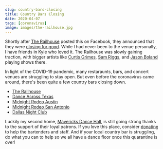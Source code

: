 ```yaml
---
slug: country-bars-closing
title: Country Bars Closing
date: 2020-04-07
tags: [coronavirus]
image: images/the-railhouse.jpg
---
```


Shortly after [The Railhouse][railhouse] posted this on Facebook, they announced that they were [closing for good][closed]. While I had never been to the venue personally, I have friends in Kyle who loved it. The Railhouse was slowly gaining traction, with bigger artists like [Curtis Grimes][curtis-grimes], [Sam Riggs][sam-riggs], and [Jason Boland][jason-boland] playing shows there.

In light of the COVID-19 pandemic, many restaraunts, bars, and concert venues are struggling to stay open. But even before the coronavirus came around, there's been quite a few country bars closing down.

-   [The Railhouse][railhouse]
-   [Dance Across Texas][dance-across]
-   [Midnight Rodeo Austin][midnight-austin]
-   [Midnight Rodeo San Antonio][midnight-sa]
-   [Dallas Night Club][dallas]

Luckily my second home, [Mavericks Dance Hall][mavs], is still going strong thanks to the support of their loyal patrons. If you love this place, consider [donating][donate] to help the bartenders and staff. And if your local country bar is struggling, do what you can to help so we all have a dance floor once this quarantine is over!

[railhouse]: https://facebook.com/therailhousetx
[closed]: https://haysfreepress.com/2020/04/22/railhouse-closes
[curtis-grimes]: https://curtisgrimes.com
[sam-riggs]: https://samriggsmusic.com
[jason-boland]: https://thestragglers.com
[dance-across]: https://facebook.com/danceacrosstexas2
[midnight-austin]: https://facebook.com/pages/Midnight-Rodeo/176215125767531
[midnight-sa]: https://facebook.com/midnightrodeosatx
[dallas]: https://facebook.com/DallasNightclub
[mavs]: https://facebook.com/mavericksdancehall
[donate]: https://gofundme.com/f/1xinq4acyo
